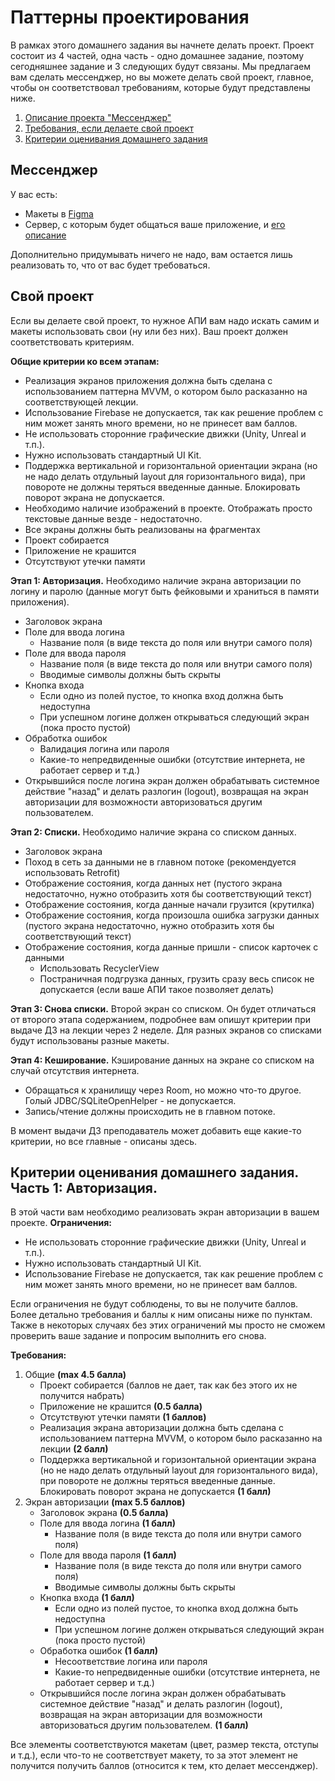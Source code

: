 # Паттерны проектирования

В рамках этого домашнего задания вы начнете делать проект. Проект состоит из 4 частей, одна часть - одно домашнее задание, поэтому сегодняшнее задание и 3 следующих будут связаны. Мы предлагаем вам сделать мессенджер, но вы можете делать свой проект, главное, чтобы он соответствовал требованиям, которые будут представлены ниже.

1. [Описание проекта "Мессенджер"](#мессенджер)
2. [Требования, если делаете свой проект](#свой-проект)
3. [Критерии оценивания домашнего задания](#критерии-оценивания-домашнего-задания-часть-1-авторизация)

## Мессенджер
У вас есть:
- Макеты в [Figma](https://www.figma.com/file/fL1XK5Cb1R1Z8Hz5ZgHH8p/Студентам?type=design&node-id=0-1&mode=design&t=Mm02Hmz9qW5VFfDw-0)
- Сервер, с которым будет общаться ваше приложение, и [его описание](https://faerytea.name:8008/static/howto.md)

Дополнительно придумывать ничего не надо, вам остается лишь реализовать то, что от вас будет требоваться.

## Свой проект

Если вы делаете свой проект, то нужное АПИ вам надо искать самим и макеты использовать свои (ну или без них). Ваш проект должен соответствовать критериям.

**Общие критерии ко всем этапам:**
- Реализация экранов приложения должна быть сделана с использованием паттерна MVVM, о котором было расказанно на соответствующей лекции.
- Использование Firebase не допускается, так как решение проблем с ним может занять много времени, но не принесет вам баллов.
- Не использовать сторонние графические движки (Unity, Unreal и т.п.).
- Нужно использовать стандартный UI Kit.
- Поддержка вертикальной и горизонтальной ориентации экрана (но не надо делать отдульный layout для горизонтального вида), при повороте не должны теряться введенные данные. Блокировать поворот экрана не допускается.
- Необходимо наличие изображений в проекте. Отображать просто текстовые данные везде - недостаточно.
- Все экраны должны быть реализованы на фрагментах
- Проект собирается
- Приложение не крашится
- Отсутствуют утечки памяти

**Этап 1: Авторизация.**
Необходимо наличие экрана авторизации по логину и паролю (данные могут быть фейковыми и храниться в памяти приложения).
- Заголовок экрана
- Поле для ввода логина
    - Название поля (в виде текста до поля или внутри самого поля)
- Поле для ввода пароля
    - Название поля (в виде текста до поля или внутри самого поля)
    - Вводимые символы должны быть скрыты
- Кнопка входа
    - Если одно из полей пустое, то кнопка вход должна быть недоступна
    - При успешном логине должен открываться следующий экран (пока просто пустой)
- Обработка ошибок
    - Валидация логина или пароля
    - Какие-то непредвиденные ошибки (отсутствие интернета, не работает сервер и т.д.)
- Открывшийся после логина экран должен обрабатывать системное действие "назад" и делать разлогин (logout), возвращая на экран авторизации для возможности авторизоваться другим пользователем.

**Этап 2: Списки.**
Необходимо наличие экрана со списком данных.
- Заголовок экрана
- Поход в сеть за данными не в главном потоке (рекомендуется использовать Retrofit)
- Отображение состояния, когда данных нет (пустого экрана недостаточно, нужно отобразить хотя бы соответствующий текст)
- Отображение состояния, когда данные начали грузится (крутилка)
- Отображение состояния, когда произошла ошибка загрузки данных (пустого экрана недостаточно, нужно отобразить хотя бы соответствующий текст)
- Отображение состояния, когда данные пришли - список карточек с данными
    - Использовать RecyclerView
    - Постраничная подгрузка данных, грузить сразу весь список не допускается (если ваше АПИ такое позволяет делать)

**Этап 3: Снова списки.**
Второй экран со списком. Он будет отличаться от второго этапа содержанием, подробнее вам опишут критерии при выдаче ДЗ на лекции через 2 неделе. Для разных экранов со списками будут использованы разные макеты.

**Этап 4: Кеширование.**
Кэширование данных на экране со списком на случай отсутствия интернета.
- Обращаться к хранилищу через Room, но можно что-то другое. Голый JDBC/SQLiteOpenHelper - не допускается.
- Запись/чтение должны происходить не в главном потоке.

В момент выдачи ДЗ преподаватель может добавить еще какие-то критерии, но все главные - описаны здесь.

## Критерии оценивания домашнего задания. Часть 1: Авторизация.

В этой части вам необходимо реализовать экран авторизации в вашем проекте.
**Ограничения:**
- Не использовать сторонние графические движки (Unity, Unreal и т.п.).
- Нужно использовать стандартный UI Kit.
- Использование Firebase не допускается, так как решение проблем с ним может занять много времени, но не принесет вам баллов.

Если ограничения не будут соблюдены, то вы не получите баллов. Более детально требования и баллы к ним описаны ниже по пунктам. Также в некоторых случаях без этих ограничений мы просто не сможем проверить ваше задание и попросим выполнить его снова.

**Требования:**
1. Общие **(max 4.5 балла)**
    - Проект собирается (баллов не дает, так как без этого их не получится набрать)
    - Приложение не крашится **(0.5 балла)**
    - Отсутствуют утечки памяти **(1 баллов)**
    - Реализация экрана авторизации должна быть сделана с использованием паттерна MVVM, о котором было расказанно на лекции **(2 балл)**
    - Поддержка вертикальной и горизонтальной ориентации экрана (но не надо делать отдульный layout для горизонтального вида), при повороте не должны теряться введенные данные. Блокировать поворот экрана не допускается **(1 балл)**
2. Экран авторизации **(max 5.5 баллов)**
    - Заголовок экрана **(0.5 балла)**
    - Поле для ввода логина **(1 балл)**
        - Название поля (в виде текста до поля или внутри самого поля)
    - Поле для ввода пароля **(1 балл)**
        - Название поля (в виде текста до поля или внутри самого поля)
        - Вводимые символы должны быть скрыты
    - Кнопка входа **(1 балл)**
        - Если одно из полей пустое, то кнопка вход должна быть недоступна
        - При успешном логине должен открываться следующий экран (пока просто пустой)
    - Обработка ошибок **(1 балл)**
        - Несоответствие логина или пароля
        - Какие-то непредвиденные ошибки (отсутствие интернета, не работает сервер и т.д.)
    - Открывшийся после логина экран должен обрабатывать системное действие "назад" и делать разлогин (logout), возвращая на экран авторизации для возможности авторизоваться другим пользователем. **(1 балл)**

Все элементы соответствуются макетам (цвет, размер текста, отступы и т.д.), если что-то не соответствует макету, то за этот элемент не получится получить баллов (относится к тем, кто делает мессенджер).

